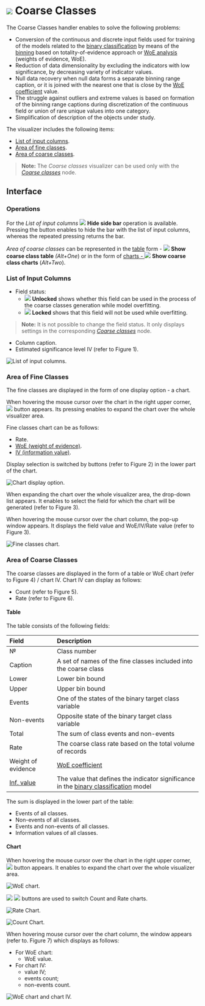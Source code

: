 # ![](../../images/icons/view_types/coarseclasses_default.svg) Coarse Classes

The Coarse Classes handler enables to solve the following problems:

* Conversion of the continuous and discrete input fields used for training of the models related to the [binary classification](https://wiki.loginom.ru/articles/binary-classification.html) by means of the [binning](https://wiki.loginom.ru/articles/binning.html) based on totality-of-evidence approach or  [WoE analysis](https://wiki.loginom.ru/articles/coefficient-woe.html) (weights of evidence, WoE).
* Reduction of data dimensionality by excluding the indicators with low significance, by decreasing variety of indicator values.
* Null data recovery when null data forms a separate binning range caption, or it is joined with the nearest one that is close by the  [WoE coefficient](https://wiki.loginom.ru/articles/coefficient-woe.html) value.
* The struggle against outliers and extreme values is based on formation of the binning range captions during discretization of the continuous field or union of rare unique values into one category.
* Simplification of description of the objects under study.

The visualizer includes the following items:

* [List of input columns](#spisok-vkhodnykh-stolbtsov).
* [Area of fine classes](#oblast-nachalnykh-klassov).
* [Area of coarse classes](#oblast-konechnykh-klassov).

> **Note:** The *Coarse classes* visualizer can be used only with the [*Coarse classes*](../../processors/preprocessing/fine-classes.md) node.

## Interface

### Operations
For the *List of input columns* ![](../../images/icons/toolbar-controls/toggle-left-panel_default.svg) **Hide side bar** operation is available. Pressing the button enables to hide the bar with the list of input columns, whereas the repeated pressing returns the bar.

*Area of coarse classes* can be represented in the [table](#tablitsa) form - ![](../../images/icons/toolbar-controls/table-view_default.svg) **Show coarse class table** *(Alt+One*) or in the form of [charts - ](#diagramma) ![](../../images/icons/toolbar-controls/chart_default.svg) **Show coarse class charts** (*Alt+Two*).

### List of Input Columns

* Field status:
   * ![](../../images/icons/toolbar-controls/unlocked_default.svg) **Unlocked** shows whether this field can be used in the process of the coarse classes generation while model overfitting.
   * ![](../../images/icons/toolbar-controls/locked_default.svg) **Locked** shows that this field will not be used while overfitting.

> **Note:** It is not possible to change the field status. It only displays settings in the corresponding [*Coarse classes*](../../processors/preprocessing/fine-classes.md) node.

* Column caption.
* Estimated significance level IV (refer to Figure 1).

![List of input columns.](./readme-1.png)

### Area of Fine Classes

The fine classes are displayed in the form of one display option - a chart.

When hovering the mouse cursor over the chart in the right upper corner, ![](./chart-buttons-3.svg) button appears. Its pressing enables to expand the chart over the whole visualizer area.

Fine classes chart can be as follows:

* Rate.
* [WoE (weight of evidence)](https://wiki.loginom.ru/articles/coefficient-woe.html).
* [IV (information value)](https://wiki.loginom.ru/articles/coefficient-iv.html).

Display selection is switched by buttons (refer to Figure 2) in the lower part of the chart.

![Chart display option.](./charts-1.png)

When expanding the chart over the whole visualizer area, the drop-down list appears. It enables to select the field for which the chart will be generated (refer to Figure 3).

When hovering the mouse cursor over the chart column, the pop-up window appears. It displays the field value and WoE/IV/Rate value (refer to Figure 3).

![Fine classes chart.](./charts-2.png)

### Area of Coarse Classes

The coarse classes are displayed in the form of a table or WoE chart (refer to Figure 4) / chart IV. Chart IV can display as follows:
* Count (refer to Figure 5).
* Rate (refer to Figure 6).

#### Table

The table consists of the following fields:

| Field | Description |
|:--------------------|:----------|
| № | Class number |
| Caption | A set of names of the fine classes included into the coarse class |
| Lower | Lower bin bound |
| Upper | Upper bin bound |
| Events | One of the states of the binary target class variable |
| Non-events | Opposite state of the binary target class variable |
| Total | The sum of class events and non-events |
| Rate | The coarse class rate based on the total volume of records |
| Weight of evidence | [WoE coefficient](https://wiki.loginom.ru/articles/coefficient-woe.html) |
| [Inf. value](https://wiki.loginom.ru/articles/coefficient-iv.html) | The value that defines the indicator significance in the [binary classification](https://wiki.loginom.ru/articles/binary-classification.html) model |

The sum is displayed in the lower part of the table:

* Events of all classes.
* Non-events of all classes.
* Events and non-events of all classes.
* Information values of all classes.

#### Chart

When hovering the mouse cursor over the chart in the right upper corner, ![](./chart-buttons-3.svg) button appears. It enables to expand the chart over the whole visualizer area.

![WoE chart.](./charts-3.png)

![](./chart-buttons-4.png) ![](./chart-buttons-5.png) buttons are used to switch Count and Rate charts.

![Rate Chart.](./charts-4.png)

![Count Chart.](./charts-5.png)

When hovering mouse cursor over the chart column, the window appears (refer to. Figure 7) which displays as follows:

* For WoE chart:
   * WoE value.
* For chart IV:
   * value IV;
   * events count;
   * non-events count.

![WoE chart and chart IV.](./charts-6.png)